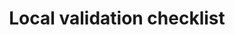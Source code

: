 ---
title: "Local validation checklist"
status: investigation
typology: checklist
label: "project:local-validation-checklist"
hasContent: true
pageFeedback: false
summary: A list of information requirements required by the Local Authority
---